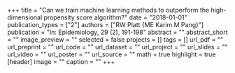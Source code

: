 +++
title = "Can we train machine learning methods to outperform the high-dimensional propensity score algorithm?"
date = "2018-01-01"
publication_types = ["2"]
authors = ["RW Platt {ME Karim M Pang}"]
publication = "In: Epidemiology, 29 (2), 191-198"
abstract = ""
abstract_short = ""
image_preview = ""
selected = false
projects = []
tags = []
url_pdf = ""
url_preprint = ""
url_code = ""
url_dataset = ""
url_project = ""
url_slides = ""
url_video = ""
url_poster = ""
url_source = ""
math = true
highlight = true
[header]
image = ""
caption = ""
+++
